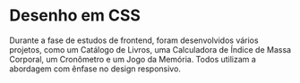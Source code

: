 # Desenho em CSS

Durante a fase de estudos de frontend, foram desenvolvidos vários projetos, como um Catálogo de Livros, uma Calculadora de Índice de Massa Corporal, um Cronômetro e um Jogo da Memória. Todos utilizam a abordagem com ênfase no design responsivo.

